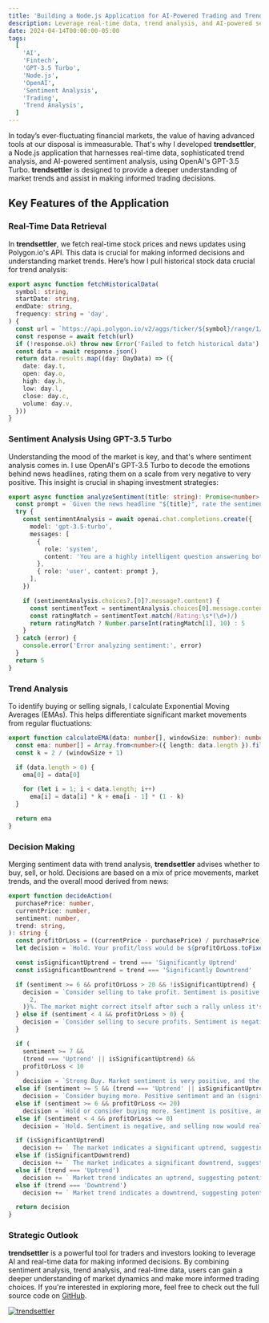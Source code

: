 ```yaml
---
title: 'Building a Node.js Application for AI-Powered Trading and Trend Analysis'
description: Leverage real-time data, trend analysis, and AI-powered sentiment analysis to make informed trading decisions with trendsettler.
date: 2024-04-14T00:00:00-05:00
tags:
  [
    'AI',
    'Fintech',
    'GPT-3.5 Turbo',
    'Node.js',
    'OpenAI',
    'Sentiment Analysis',
    'Trading',
    'Trend Analysis',
  ]
---
```


In today’s ever-fluctuating financial markets, the value of having advanced tools at our disposal is immeasurable. That's why I developed **trendsettler**, a Node.js application that harnesses real-time data, sophisticated trend analysis, and AI-powered sentiment analysis, using OpenAI's GPT-3.5 Turbo. **trendsettler** is designed to provide a deeper understanding of market trends and assist in making informed trading decisions.

## Key Features of the Application

### Real-Time Data Retrieval

In **trendsettler**, we fetch real-time stock prices and news updates using Polygon.io's API. This data is crucial for making informed decisions and understanding market trends. Here’s how I pull historical stock data crucial for trend analysis:

```ts
export async function fetchHistoricalData(
  symbol: string,
  startDate: string,
  endDate: string,
  frequency: string = 'day',
) {
  const url = `https://api.polygon.io/v2/aggs/ticker/${symbol}/range/1/${frequency}/${startDate}/${endDate}?adjusted=true&sort=asc&apiKey=${POLYGON_API_KEY}`
  const response = await fetch(url)
  if (!response.ok) throw new Error('Failed to fetch historical data')
  const data = await response.json()
  return data.results.map((day: DayData) => ({
    date: day.t,
    open: day.o,
    high: day.h,
    low: day.l,
    close: day.c,
    volume: day.v,
  }))
}
```

### Sentiment Analysis Using GPT-3.5 Turbo

Understanding the mood of the market is key, and that's where sentiment analysis comes in. I use OpenAI's GPT-3.5 Turbo to decode the emotions behind news headlines, rating them on a scale from very negative to very positive. This insight is crucial in shaping investment strategies:

```ts
export async function analyzeSentiment(title: string): Promise<number> {
  const prompt = `Given the news headline "${title}", rate the sentiment from 1 (very negative) to 10 (very positive). Provide your answer in the format: "Rating: X."`
  try {
    const sentimentAnalysis = await openai.chat.completions.create({
      model: 'gpt-3.5-turbo',
      messages: [
        {
          role: 'system',
          content: 'You are a highly intelligent question answering bot.',
        },
        { role: 'user', content: prompt },
      ],
    })

    if (sentimentAnalysis.choices?.[0]?.message?.content) {
      const sentimentText = sentimentAnalysis.choices[0].message.content.trim()
      const ratingMatch = sentimentText.match(/Rating:\s*(\d+)/)
      return ratingMatch ? Number.parseInt(ratingMatch[1], 10) : 5
    }
  } catch (error) {
    console.error('Error analyzing sentiment:', error)
  }
  return 5
}
```

### Trend Analysis

To identify buying or selling signals, I calculate Exponential Moving Averages (EMAs). This helps differentiate significant market movements from regular fluctuations:

```ts
export function calculateEMA(data: number[], windowSize: number): number[] {
  const ema: number[] = Array.from<number>({ length: data.length }).fill(0)
  const k = 2 / (windowSize + 1)

  if (data.length > 0) {
    ema[0] = data[0]

    for (let i = 1; i < data.length; i++)
      ema[i] = data[i] * k + ema[i - 1] * (1 - k)
  }

  return ema
}
```

### Decision Making

Merging sentiment data with trend analysis, **trendsettler** advises whether to buy, sell, or hold. Decisions are based on a mix of price movements, market trends, and the overall mood derived from news:

```ts
export function decideAction(
  purchasePrice: number,
  currentPrice: number,
  sentiment: number,
  trend: string,
): string {
  const profitOrLoss = ((currentPrice - purchasePrice) / purchasePrice) * 100
  let decision = `Hold. Your profit/loss would be ${profitOrLoss.toFixed(2)}%.`

  const isSignificantUptrend = trend === 'Significantly Uptrend'
  const isSignificantDowntrend = trend === 'Significantly Downtrend'

  if (sentiment >= 6 && profitOrLoss > 20 && !isSignificantUptrend) {
    decision = `Consider selling to take profit. Sentiment is positive, and your profit is substantial at ${profitOrLoss.toFixed(
      2,
    )}%. The market might correct itself after such a rally unless it's a significant uptrend.`
  } else if (sentiment < 4 && profitOrLoss > 0) {
    decision = `Consider selling to secure profits. Sentiment is negative, and you currently have a profit of ${profitOrLoss.toFixed(2)}%. This might be prudent if not in a significant downtrend.`
  }

  if (
    sentiment >= 7 &&
    (trend === 'Uptrend' || isSignificantUptrend) &&
    profitOrLoss < 10
  )
    decision = `Strong Buy. Market sentiment is very positive, and the (significant) uptrend suggests a good entry point for growth. Your current profit/loss is at ${profitOrLoss.toFixed(2)}%.`
  else if (sentiment >= 5 && (trend === 'Uptrend' || isSignificantUptrend))
    decision = `Consider buying more. Positive sentiment and an (significant) uptrend suggest potential for growth. Your current profit/loss is at ${profitOrLoss.toFixed(2)}%.`
  else if (sentiment >= 6 && profitOrLoss <= 20)
    decision = `Hold or consider buying more. Sentiment is positive, and there might be more room for growth, especially in an uptrend. Your current profit/loss is at ${profitOrLoss.toFixed(2)}%.`
  else if (sentiment < 4 && profitOrLoss <= 0)
    decision = `Hold. Sentiment is negative, and selling now would realize a loss. Your current profit/loss is at ${profitOrLoss.toFixed(2)}%.`

  if (isSignificantUptrend)
    decision += ` The market indicates a significant uptrend, suggesting a strong potential for further gains. A long position is highly recommended if sentiment aligns.`
  else if (isSignificantDowntrend)
    decision += ` The market indicates a significant downtrend, suggesting a strong potential for further losses. A short position might be considered if sentiment aligns.`
  else if (trend === 'Uptrend')
    decision += ` Market trend indicates an uptrend, suggesting potential for further gains. Consider maintaining a long position if sentiment aligns.`
  else if (trend === 'Downtrend')
    decision += ` Market trend indicates a downtrend, suggesting potential for further losses. Consider a short position if sentiment aligns.`

  return decision
}
```

### Strategic Outlook

**trendsettler** is a powerful tool for traders and investors looking to leverage AI and real-time data for making informed decisions. By combining sentiment analysis, trend analysis, and real-time data, users can gain a deeper understanding of market dynamics and make more informed trading choices. If you're interested in exploring more, feel free to check out the full source code on [GitHub](https://github.com/skiniks/trendsettler).

[![trendsettler](/images/trendsettler.png)](/images/trendsettler.png)
